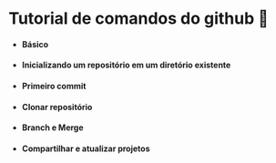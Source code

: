 # Tutorial de comandos do github :bookmark:



- #### Básico 

- #### Inicializando um repositório em um diretório existente

- #### Primeiro commit

- #### Clonar repositório

- #### Branch e Merge

- #### Compartilhar e atualizar projetos

  

